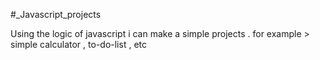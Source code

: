 #_Javascript_projects

Using the logic of javascript i can make a simple projects .
for example >
              simple calculator , to-do-list , etc
